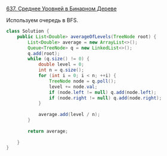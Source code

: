 [637. Среднее Уровней в Бинарном Дереве](https://leetcode.com/problems/average-of-levels-in-binary-tree/)

Используем очередь в BFS.

```Java
class Solution {
    public List<Double> averageOfLevels(TreeNode root) {
        List<Double> average = new ArrayList<>();
        Queue<TreeNode> q = new LinkedList<>();
        q.add(root);
        while (q.size() != 0) {
            double level = 0;
            int n = q.size();
            for (int i = 0; i < n; ++i) {
                TreeNode node = q.poll();
                level += node.val;
                if (node.left != null) q.add(node.left);
                if (node.right != null) q.add(node.right);
            }
            
            average.add(level / n);
        }
        
        return average;
        
    }
}
```